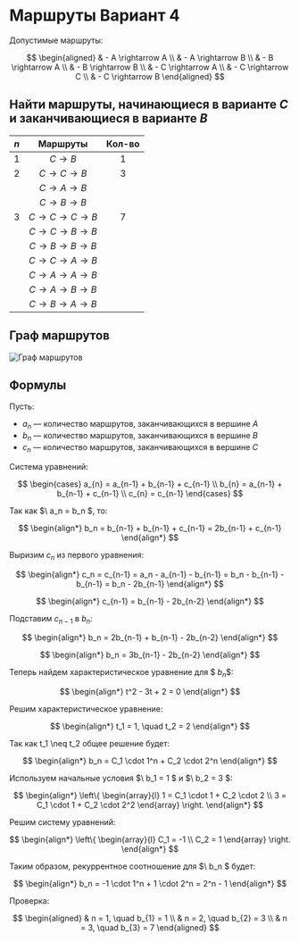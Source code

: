 # Маршруты Вариант 4

Допустимые маршруты:

$$
\begin{aligned}
& - A \rightarrow A \\
& - A \rightarrow B \\
& - B \rightarrow A \\
& - B \rightarrow B \\
& - C \rightarrow A \\
& - C \rightarrow C \\
& - C \rightarrow B
\end{aligned}
$$

## Найти маршруты, начинающиеся в варианте $C$ и заканчивающиеся в варианте $B$

| $n$ | Маршруты                      | Кол-во |
| :---: | :----------------------------: | :---: |
| 1    | $C \rightarrow B$             | 1     |
| 2    | $C \rightarrow C \rightarrow B$ | 3     |
|      | $C \rightarrow A \rightarrow B$ |       |
|      | $C \rightarrow B \rightarrow B$ |       |
| 3    | $C \rightarrow C \rightarrow C \rightarrow B$ |  7    |
|      | $C \rightarrow C \rightarrow B \rightarrow B$ |       |
|      | $C \rightarrow B \rightarrow B \rightarrow B$ |       |
|      | $C \rightarrow C \rightarrow A \rightarrow B$ |       |
|      | $C \rightarrow A \rightarrow A \rightarrow B$ |       |
|      | $C \rightarrow A \rightarrow B \rightarrow B$ |       |
|      | $C \rightarrow B \rightarrow A \rightarrow B$ |       |

## Граф маршрутов

![Граф маршрутов](https://i.ibb.co/9hNmvXZ/2024-12-04-160028.png)

## Формулы

Пусть:
- $a_{n}$ — количество маршрутов, заканчивающихся в вершине $A$
- $b_{n}$ — количество маршрутов, заканчивающихся в вершине $B$
- $c_{n}$ — количество маршрутов, заканчивающихся в вершине $C$

Система уравнений:

$$
\begin{cases}
a_{n} = a_{n-1} + b_{n-1} + c_{n-1} \\
b_{n} = a_{n-1} + b_{n-1} + c_{n-1} \\
c_{n} = c_{n-1}
\end{cases}
$$

Так как $\ a_n = b_n \$, то:

$$
\begin{align*}
b_n = b_{n-1} + b_{n-1} + c_{n-1} = 2b_{n-1} + c_{n-1}
\end{align*}
$$


Выризим $c_{n}$ из первого уравнения:


$$
\begin{align*}
c_n = c_{n-1} = a_n - a_{n-1} - b_{n-1} = b_n - b_{n-1} - b_{n-1} = b_n - 2b_{n-1}
\end{align*}
$$

$$
\begin{align*}
c_{n-1} = b_{n-1} - 2b_{n-2}
\end{align*}
$$

Подставим $с_{n-1}$ в $b_{n}$:

$$
\begin{align*}
b_n = 2b_{n-1} + b_{n-1} - 2b_{n-2}
\end{align*}
$$

$$
\begin{align*}
b_n = 3b_{n-1} - 2b_{n-2}
\end{align*}
$$

Теперь найдем характеристическое уравнение для $$\ b_n \$$:

$$
\begin{align*}
t^2 - 3t + 2 = 0
\end{align*}
$$

Решим характеристическое уравнение:

$$
\begin{align*}
t_1 = 1, \quad t_2 = 2
\end{align*}
$$

Так как t_1 \neq t_2 общее решение будет:

$$
\begin{align*}
b_n = C_1 \cdot 1^n + C_2 \cdot 2^n
\end{align*}
$$

Используем начальные условия $\ b_1 = 1 \$ и $\ b_2 = 3 \$:

$$
\begin{align*}
\left\{
\begin{array}{l}
1 = C_1 \cdot 1 + C_2 \cdot 2 \\
3 = C_1 \cdot 1 + C_2 \cdot 2^2
\end{array}
\right.
\end{align*}
$$

Решим систему уравнений:

$$
\begin{align*}
\left\{
\begin{array}{l}
C_1 = -1 \\
C_2 = 1
\end{array}
\right.
\end{align*}
$$

Таким образом, рекуррентное соотношение для $\ b_n \$ будет:

$$
\begin{align*}
b_n = -1 \cdot 1^n + 1 \cdot 2^n = 2^n - 1
\end{align*}
$$

Проверка:

$$
\begin{aligned}
& n = 1, \quad b_{1} = 1 \\
& n = 2, \quad b_{2} = 3 \\
& n = 3, \quad b_{3} = 7
\end{aligned}
$$
